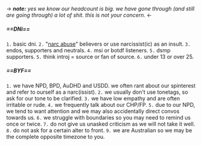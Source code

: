 -> ***note:*** *yes we know our headcount is big. we have gone through (and still are going through) a lot of shit. this is not your concern.* <-

##### ==DNi==
`1.` basic dni. `2.` "[narc abuse](https://rentry.co/narc-abuse)" believers or use narcissist(ic) as an insult. `3.` endos, supporters and neutrals. `4.` msi or botdf listeners. `5.` dsmp supporters. `5.` think introj = source or fan of source. `6.` under 13 or over 25.

##### ==BYF==
`1.` we have NPD, BPD, AuDHD and USDD. we often rant about our spinterest and refer to ourself as a narc(issist). `2.` we usually don't use tonetags, so ask for our tone to be clarified. `3.` we have low empathy and are often irritable or rude. `4.` we frequently talk about our CHP/FP. `5.` due to our NPD, we tend to want attention and we may also accidentally direct convos towards us. `6.` we struggle with boundaries so you may need to remind us once or twice. `7.` do not give us unasked criticism as we will not take it well. `8.` do not ask for a certain alter to front. `9.` we are Australian so we may be the complete opposite timezone to you.